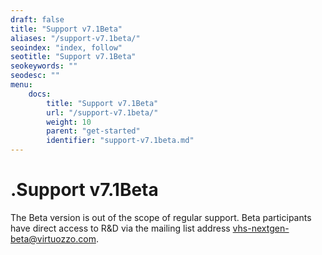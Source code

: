 ```yaml
---
draft: false
title: "Support v7.1Beta"
aliases: "/support-v7.1beta/"
seoindex: "index, follow"
seotitle: "Support v7.1Beta"
seokeywords: ""
seodesc: ""
menu:
    docs:
        title: "Support v7.1Beta"
        url: "/support-v7.1beta/"
        weight: 10
        parent: "get-started"
        identifier: "support-v7.1beta.md"
---
```

# .Support v7.1Beta

The Beta version is out of the scope of regular support. Beta participants have direct access to R&D via the mailing list address <vhs-nextgen-beta@virtuozzo.com>. 
